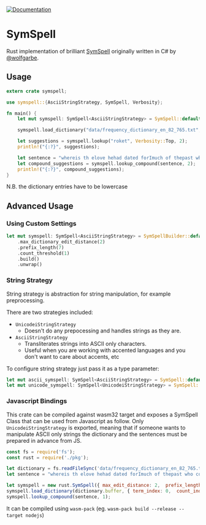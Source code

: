 [![Documentation](https://docs.rs/symspell/badge.svg)](https://docs.rs/symspell)

# SymSpell

Rust implementation of brilliant [SymSpell](https://github.com/wolfgarbe/SymSpell) originally written in C# by [@wolfgarbe](https://github.com/wolfgarbe).

## Usage

```rust
extern crate symspell;

use symspell::{AsciiStringStrategy, SymSpell, Verbosity};

fn main() {
    let mut symspell: SymSpell<AsciiStringStrategy> = SymSpell::default();

    symspell.load_dictionary("data/frequency_dictionary_en_82_765.txt", 0, 1, " ");

    let suggestions = symspell.lookup("roket", Verbosity::Top, 2);
    println!("{:?}", suggestions);

    let sentence = "whereis th elove hehad dated forImuch of thepast who couqdn'tread in sixtgrade and ins pired him"
    let compound_suggestions = symspell.lookup_compound(sentence, 2);
    println!("{:?}", compound_suggestions);
}
```

N.B. the dictionary entries have to be lowercase

## Advanced Usage

### Using Custom Settings

```rust
let mut symspell: SymSpell<AsciiStringStrategy> = SymSpellBuilder::default()
    .max_dictionary_edit_distance(2)
    .prefix_length(7)
    .count_threshold(1)
    .build()
    .unwrap()
```

### String Strategy

String strategy is abstraction for string manipulation, for example preprocessing.

There are two strategies included:
* `UnicodeiStringStrategy`
    * Doesn't do any prepocessing and handles strings as they are.
* `AsciiStringStrategy`
    * Transliterates strings into ASCII only characters.
    * Useful when you are working with accented languages and you don't want to care about accents, etc

To configure string strategy just pass it as a type parameter:

```rust
let mut ascii_symspell: SymSpell<AsciiStringStrategy> = SymSpell::default();
let mut unicode_symspell: SymSpell<UnicodeiStringStrategy> = SymSpell::default();
```

### Javascript Bindings

This crate can be compiled against wasm32 target and exposes a SymSpell Class that can be used from Javascript as follow.
Only `UnicodeiStringStrategy` is exported, meaning that if someone wants to manipulate ASCII only strings the dictionary and the sentences must be prepared in advance from JS.

```javascript
const fs = require('fs');
const rust = require('./pkg');

let dictionary = fs.readFileSync('data/frequency_dictionary_en_82_765.txt');
let sentence = "whereis th elove hehad dated forImuch of thepast who couqdn'tread in sixtgrade and ins pired him";

let symspell = new rust.SymSpell({ max_edit_distance: 2,  prefix_length: 7,  count_threshold: 1});
symspell.load_dictionary(dictionary.buffer, { term_index: 0,  count_index: 1, separator: " "});
symspell.lookup_compound(sentence, 1);
```

It can be compiled using `wasm-pack` (eg. `wasm-pack build --release --target nodejs`)
